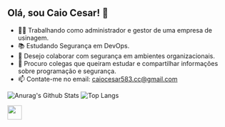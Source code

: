 ## Olá, sou Caio Cesar! 👋

- 👨‍💼 Trabalhando como administrador e gestor de uma empresa de usinagem.
- 📚 Estudando Segurança em DevOps.
- 🔐 Desejo colaborar com segurança em ambientes organizacionais.
- 👥 Procuro colegas que queiram estudar e compartilhar informações sobre programação e segurança.
- 📫 Contate-me no email: caiocesar583.cc@gmail.com

![Anurag's Github Stats](https://github-readme-stats.vercel.app/api?username=devCaio00&show_icons=true&theme=dark)
![Top Langs](https://github-readme-stats.vercel.app/api/top-langs/?username=devCaio00&theme=tokyonight)

<img height="32" width="32" src="https://cdn.jsdelivr.net/npm/simple-icons@v14/icons/gnometerminal.svg" />
